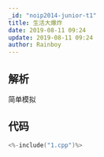 ```yaml
---
_id: "noip2014-junior-t1"
title: 生活大爆炸
date: 2019-08-11 09:24
update: 2019-08-11 09:24
author: Rainboy
---
```


## 解析

简单模拟

## 代码

```c
<%-include("1.cpp")%>
```

